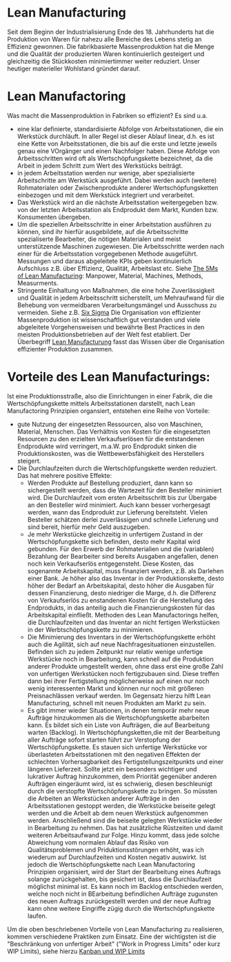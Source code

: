 # Lean Manufacturing
Seit dem Beginn der Industrialisierung Ende des 18. Jahrhunderts hat die Produktion von Waren für nahezu alle Bereiche des Lebens stetig an Effizienz gewonnen. Die fabrikbasierte Massenproduktion hat die Menge und die Qualität der produzierten Waren kontinuierlich gesteigert und gleichzeitig die Stückkosten minimiertimmer weiter reduziert. Unser heutiger materieller Wohlstand gründet darauf.

# Lean Manufactoring
Was macht die Massenproduktion in Fabriken so effizient? Es sind u.a. 
* eine klar definierte, standardisierte Abfolge von Arbeitsstationen, die ein Werkstück durchläuft. In aller Regel ist dieser Ablauf linear, d.h. es ist eine Kette von Arbeitsstationen, die bis auf die erste und letzte jeweils genau eine VOrgänger und einen Nachfolger haben. Diese Abfolge von Arbeitsschritten wird oft als Wertschöpfungskette bezeichnet, da die Arbeit in jedem Schritt zum Wert des Werkstücks beiträgt.  
* in jedem Arbeitsstation werden nur wenige, aber spezialisierte Arbeitschritte am Werkstück ausgeführt. Dabei werden auch (weitere) Rohmaterialen oder Zwischenprodukte anderer Wertschöpfungsketten einbezogen und mit dem Werkstück integriert und verarbeitet. 
* Das Werkstück wird an die nächste Arbeitsstation weitergegeben bzw. von der letzten Arbeitsstation als Endprodukt dem Markt, Kunden bzw. Konsumenten übergeben.
* Um die speziellen Arbeitsschritte in einer   Arbeitstation ausführen zu können, sind ihr hierfür ausgebildete, auf die Arbeitsschritte spezialiserte Bearbeiter, die nötigen Materialen und meist unterstützende Maschinen zugewiesen. Die Arbeitsschritte werden nach einer für die Arbeitsstation vorgegebenen Methode ausgeführt. Messungen und daraus abgeleitete KPIs geben kontinuierlich Aufschluss z.B. über Effizienz, Qualität, Arbeitslast etc. Siehe [The 5Ms of Lean Manufacturing](https://theleansuite.com/the-5-ms-of-lean-manufacturing): Manpower, Material, Machines, Methods, Measurments.
* Stringente Einhaltung von Maßnahmen, die eine hohe Zuverlässigkeit und Qualität in jedem Arbeitsschritt sicherstellt, um Mehraufwand für die Behebung von vermeidbaren Verarbeitungsmängel und Ausschuss zu vermeiden.  Siehe z.B. [Six Sigma](https://de.wikipedia.org/wiki/Six_Sigma)
Die Organisation von effizienter Massenproduktion ist wissenschaftlich gut verstanden und viele abgeleitete Vorgehensweisen und bewährte Best Practices in den meisten Produktionsbetrieben auf der Welt fest etabliert. Der Überbegriff 
[Lean Manufacturung](https://en.wikipedia.org/wiki/Lean_manufacturing) fasst das Wissen über die Organisation effizienter Produktion zusammen.

# Vorteile des Lean Manufacturings: 
Ist eine Produktionsstraße, also die Einrichtungen in einer Fabrik, die die Wertschöpfungskette mittels Arbeitsstationen darstellt, nach Lean Manufactoring Prinzipien organsiert, entstehen eine Reihe von Vorteile:
* gute Nutzung der eingesetzten Ressourcen, also von Maschinen, Material, Menschen. Das Verhältnis von Kosten für die eingesetzten Resourcen zu den erzielten Verkaufserlösen für die entstandenen Endprodukte wird  verringert, m.a.W. pro Endprodukt sinken die Produktionskosten, was die Wettbewerbsfähigkeit des Herstellers steigert.
* Die Durchlaufzeiten durch die Wertschöpfungskette werden reduziert. Das hat mehrere positive Effekte:
    * Werden Produkte auf Bestellung produziert, dann kann so sichergestellt werden, dass die Wartezeit für den Besteller minimiert wird. Die Durchlaufzeit vom ersten Arbeitsschritt bis zur Übergabe an den Besteller wird minimiert. Auch kann besser vorhergesagt werden, wann das Endprodukt zur Lieferung bereitsteht. Vielen Besteller schätzen derlei zuverlässigen und schnelle Lieferung und sind bereit, hierfür mehr Geld auszugeben.
    * Je mehr Werkstücke gleichzeitig in unfertigem Zustand in der Wertschöpfungskette sich befinden, desto mehr Kapital wird gebunden. Für den Erwerb der  Rohmaterialien und die (variablen) Bezahlung der Bearbeiter sind bereits Ausgaben angefallen, denen noch kein Verkaufserlös entgegensteht. Diese Kosten, das sogenannte Arbeitskapital, muss finanziert werden, z.B. als Darlehen einer Bank. Je höher also das Inventar in der Produktionskette, desto höher der Bedarf an Arbeitskapital, desto höher die Ausgaben für dessen Finanzierung, desto niedriger die Marge, d.h. die Differenz von Verkaufserlös zu enstandenen Kosten für die Herstellung des Endprodukts, in das anteilig auch die Finanzierungskosten für das Arbeitskapital einfließt. Methoden des Lean Manufactorings helfen, die Durchlaufzeiten und das  Inventar an nicht fertigen Werkstücken in der Werbtschöpfungskette zu minimieren. 
    * Die Minimierung des Inventars in der Wertschöpfungskette erhöht auch die Agilität, sich auf neue Nachfragesituationen einzustellen. Befinden sich zu jedem Zeitpunkt nur relativ wenige unfertige Werkstücke noch in Bearbeitung, kann schnell auf die Produktion anderer Produkte umgestellt werden, ohne dass erst eine große Zahl von unfertigen Werkstücken noch fertigzubauen sind. Diese treffen dann bei  ihrer Fertigstellung möglicherweise auf einen nur noch wenig interessenten Markt und können nur noch mit größeren Preisnachlässen verkauf werden. Im Gegensatz hierzu hilft Lean Manufacturing, schnell mit neuen Produkten am Markt zu sein.
    * Es gibt immer wieder Situationen, in denen temporär mehr neue Aufträge hinzukommen als die Wertschöpfungskette abarbeiten kann. Es bildet sich ein Liste von Aufträgen, die auf Bearbeitung warten (Backlog). In Wertschöpfungsketten,die mit der Bearbeitung aller Aufträge sofort starten führt zur Verstopfung der Wertschöpfungskette. Es stauen sich unfertige Werkstücke vor überlasteten Arbeitsstationen mit den negativen Effekten der schlechten Vorhersagbarkeit des Fertigstellungszeitpunkts und einer längeren Lieferzeit. Sollte jetzt ein besonders wichtiger und lukrativer Auftrag hinzukommen, dem Priorität gegenüber anderen Aufträgen eingeräumt wird, ist es schwierig, diesen beschleunigt durch die verstopfte  Wertschöpfungskette zu bringen. So müssten die Arbeiten an Werkstücken anderer Aufträge in den Arbeitsstationen gestoppt werden, die Werkstücke beiseite gelegt werden und die Arbeit ab dem neuen Werkstück aufgenommen werden. Anschließend sind die beiseite gelegten Werkstücke wieder in Bearbeitung zu nehmen. Das hat zusätzliche Rüstzeiten und damit weiteren Arbeitsaufwand zur Folge. Hinzu kommt, dass jede solche Abweichung vom normalen Ablauf das Risiko von Qualitätsproblemen und Priduktionsstörungen erhöht, was ich wiederum auf Durchlaufzeiten und Kosten negativ auswirkt. Ist jedoch die Wertschöpfungskette nach Lean Manufactoring Prinzipien organisiert, wird der Start der Bearbeitung eines Auftrags solange zurückgehalten, bis gesichert ist, dass die Durchlaufzeit möglichst minimal ist. Es kann noch im Backlog entschieden werden, welche noch nicht in BEarbeitung befindlichen Aufträge zugunsten des neuen Auftrags zurückgestellt werden und der neue Auftrag kann ohne weitere Eingriffe zügig durch die Wertschöpfungskette laufen.

Um die oben beschriebenen Vorteile von Lean Manufacturing zu realisieren, kommen verschiedene Praktiken zum Einsatz. Eine der wichtigsten ist die "Beschränkung von unfertiger Arbeit" ("Work in Progress Limits" oder kurz WIP Limits), siehe hierzu [Kanban und WIP Limits](https://en.wikipedia.org/wiki/Kanban_(development))



    
